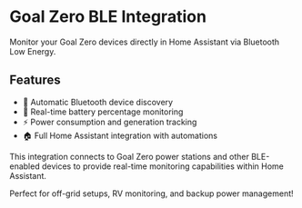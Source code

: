 # Goal Zero BLE Integration

Monitor your Goal Zero devices directly in Home Assistant via Bluetooth Low Energy.

## Features

- 📱 Automatic Bluetooth device discovery
- 🔋 Real-time battery percentage monitoring  
- ⚡ Power consumption and generation tracking
- 🏠 Full Home Assistant integration with automations

This integration connects to Goal Zero power stations and other BLE-enabled devices to provide real-time monitoring capabilities within Home Assistant.

Perfect for off-grid setups, RV monitoring, and backup power management!
